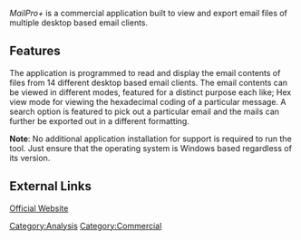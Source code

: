 *MailPro+* is a commercial application built to view and export email
files of multiple desktop based email clients.

## Features

The application is programmed to read and display the email contents of
files from 14 different desktop based email clients. The email contents
can be viewed in different modes, featured for a distinct purpose each
like; Hex view mode for viewing the hexadecimal coding of a particular
message. A search option is featured to pick out a particular email and
the mails can further be exported out in a different formatting.

**Note**: No additional application installation for support is required
to run the tool. Just ensure that the operating system is Windows based
regardless of its version.

## External Links

[Official Website](http://www.systoolsgroup.com/mail-pro-plus.html)

[Category:Analysis](Category:Analysis "wikilink")
[Category:Commercial](Category:Commercial "wikilink")
